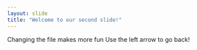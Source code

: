 ```yaml
---
layout: slide
title: "Welcome to our second slide!"
---
```

Changing the file makes more fun
Use the left arrow to go back!
